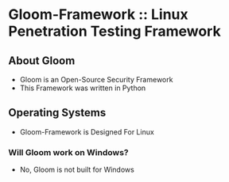 # Gloom-Framework :: Linux Penetration Testing Framework
## About Gloom
- Gloom is an Open-Source Security Framework
- This Framework was written in Python
## Operating Systems
- Gloom-Framework is Designed For Linux
### Will Gloom work on Windows?
- No, Gloom is not built for Windows

